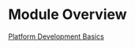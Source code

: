 # Module Overview

[Platform Development Basics](https://trailhead.salesforce.com/content/learn/projects/quick-start-lightning-web-components)
